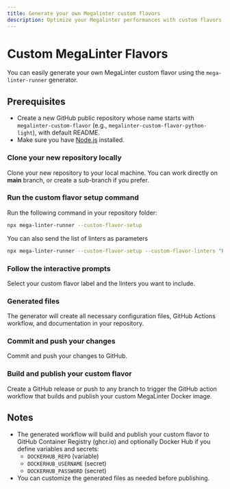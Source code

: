 ```yaml
---
title: Generate your own Megalinter custom flavors
description: Optimize your Megalinter performances with custom flavors !
---
```

<!-- markdownlint-disable MD013 -->

# Custom MegaLinter Flavors

You can easily generate your own MegaLinter custom flavor using the `mega-linter-runner` generator.

## Prerequisites

- Create a new GitHub public repository whose name starts with `megalinter-custom-flavor` (e.g., `megalinter-custom-flavor-python-light`), with default README.
- Make sure you have [Node.js](https://nodejs.org/) installed.

### Clone your new repository locally

Clone your new repository to your local machine.
You can work directly on **main** branch, or create a sub-branch if you prefer.

### Run the custom flavor setup command

Run the following command in your repository folder:

```bash
npx mega-linter-runner --custom-flavor-setup
```

You can also send the list of linters as parameters

```bash
npx mega-linter-runner --custom-flavor-setup --custom-flavor-linters "PYTHON_BANDIT,PYTHON_BLACK,PYTHON_RUFF,REPOSITORY_TRIVY"
```

### Follow the interactive prompts

Select your custom flavor label and the linters you want to include.

### Generated files

The generator will create all necessary configuration files, GitHub Actions workflow, and documentation in your repository.

### Commit and push your changes

Commit and push your changes to GitHub.

### Build and publish your custom flavor

Create a GitHub release or push to any branch to trigger the GitHub action workflow that builds and publish your custom MegaLinter Docker image.

## Notes

- The generated workflow will build and publish your custom flavor to GitHub Container Registry (ghcr.io) and optionally Docker Hub if you define variables and secrets:
  - `DOCKERHUB_REPO` (variable)
  - `DOCKERHUB_USERNAME` (secret)
  - `DOCKERHUB_PASSWORD` (secret)
- You can customize the generated files as needed before publishing.

